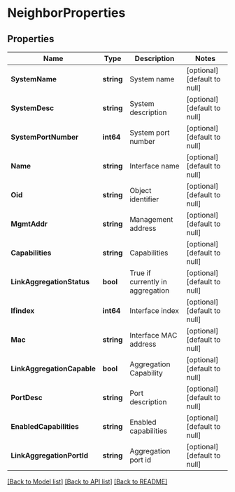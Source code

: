 # NeighborProperties

## Properties
Name | Type | Description | Notes
------------ | ------------- | ------------- | -------------
**SystemName** | **string** | System name | [optional] [default to null]
**SystemDesc** | **string** | System description | [optional] [default to null]
**SystemPortNumber** | **int64** | System port number | [optional] [default to null]
**Name** | **string** | Interface name | [optional] [default to null]
**Oid** | **string** | Object identifier | [optional] [default to null]
**MgmtAddr** | **string** | Management address | [optional] [default to null]
**Capabilities** | **string** | Capabilities | [optional] [default to null]
**LinkAggregationStatus** | **bool** | True if currently in aggregation | [optional] [default to null]
**Ifindex** | **int64** | Interface index | [optional] [default to null]
**Mac** | **string** | Interface MAC address | [optional] [default to null]
**LinkAggregationCapable** | **bool** | Aggregation Capability | [optional] [default to null]
**PortDesc** | **string** | Port description | [optional] [default to null]
**EnabledCapabilities** | **string** | Enabled capabilities | [optional] [default to null]
**LinkAggregationPortId** | **string** | Aggregation port id | [optional] [default to null]

[[Back to Model list]](../README.md#documentation-for-models) [[Back to API list]](../README.md#documentation-for-api-endpoints) [[Back to README]](../README.md)

